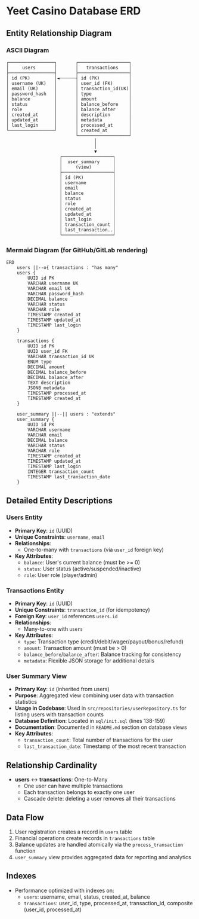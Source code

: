 # Yeet Casino Database ERD

## Entity Relationship Diagram

### ASCII Diagram

```
┌─────────────────┐       ┌───────────────────┐
│     users       │       │   transactions    │
├─────────────────┤       ├───────────────────┤
│ id (PK)         │◄──────┤ id (PK)           │
│ username (UK)   │       │ user_id (FK)      │
│ email (UK)      │       │ transaction_id(UK)│
│ password_hash   │       │ type              │
│ balance         │       │ amount            │
│ status          │       │ balance_before    │
│ role            │       │ balance_after     │
│ created_at      │       │ description       │
│ updated_at      │       │ metadata          │
│ last_login      │       │ processed_at      │
└─────────────────┘       │ created_at        │
                          └───────────────────┘
                                 │
                                 │
                                 ▼
                    ┌───────────────────┐
                    │  user_summary     │
                    │     (view)        │
                    ├───────────────────┤
                    │ id (PK)           │
                    │ username          │
                    │ email             │
                    │ balance           │
                    │ status            │
                    │ role              │
                    │ created_at        │
                    │ updated_at        │
                    │ last_login        │
                    │ transaction_count │
                    │ last_transaction..│
                    └───────────────────┘
```

### Mermaid Diagram (for GitHub/GitLab rendering)

```mermaid
ERD
    users ||--o{ transactions : "has many"
    users {
        UUID id PK
        VARCHAR username UK
        VARCHAR email UK
        VARCHAR password_hash
        DECIMAL balance
        VARCHAR status
        VARCHAR role
        TIMESTAMP created_at
        TIMESTAMP updated_at
        TIMESTAMP last_login
    }

    transactions {
        UUID id PK
        UUID user_id FK
        VARCHAR transaction_id UK
        ENUM type
        DECIMAL amount
        DECIMAL balance_before
        DECIMAL balance_after
        TEXT description
        JSONB metadata
        TIMESTAMP processed_at
        TIMESTAMP created_at
    }

    user_summary ||--|| users : "extends"
    user_summary {
        UUID id PK
        VARCHAR username
        VARCHAR email
        DECIMAL balance
        VARCHAR status
        VARCHAR role
        TIMESTAMP created_at
        TIMESTAMP updated_at
        TIMESTAMP last_login
        INTEGER transaction_count
        TIMESTAMP last_transaction_date
    }
```

## Detailed Entity Descriptions

### Users Entity
- **Primary Key**: `id` (UUID)
- **Unique Constraints**: `username`, `email`
- **Relationships**:
  - One-to-many with `transactions` (via `user_id` foreign key)
- **Key Attributes**:
  - `balance`: User's current balance (must be >= 0)
  - `status`: User status (active/suspended/inactive)
  - `role`: User role (player/admin)

### Transactions Entity
- **Primary Key**: `id` (UUID)
- **Unique Constraints**: `transaction_id` (for idempotency)
- **Foreign Key**: `user_id` references `users.id`
- **Relationships**:
  - Many-to-one with `users`
- **Key Attributes**:
  - `type`: Transaction type (credit/debit/wager/payout/bonus/refund)
  - `amount`: Transaction amount (must be > 0)
  - `balance_before`/`balance_after`: Balance tracking for consistency
  - `metadata`: Flexible JSON storage for additional details

### User Summary View
- **Primary Key**: `id` (inherited from users)
- **Purpose**: Aggregated view combining user data with transaction statistics
- **Usage in Codebase**: Used in `src/repositories/userRepository.ts` for listing users with transaction counts
- **Database Definition**: Located in `sql/init.sql` (lines 138-159)
- **Documentation**: Documented in `README.md` section on database views
- **Key Attributes**:
  - `transaction_count`: Total number of transactions for the user
  - `last_transaction_date`: Timestamp of the most recent transaction

## Relationship Cardinality
- **users** ↔ **transactions**: One-to-Many
  - One user can have multiple transactions
  - Each transaction belongs to exactly one user
  - Cascade delete: deleting a user removes all their transactions

## Data Flow
1. User registration creates a record in `users` table
2. Financial operations create records in `transactions` table
3. Balance updates are handled atomically via the `process_transaction` function
4. `user_summary` view provides aggregated data for reporting and analytics

## Indexes
- Performance optimized with indexes on:
  - `users`: username, email, status, created_at, balance
  - `transactions`: user_id, type, processed_at, transaction_id, composite (user_id, processed_at)